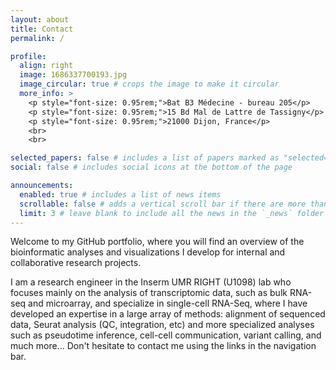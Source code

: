 ```yaml
---
layout: about
title: Contact
permalink: /

profile:
  align: right
  image: 1686337700193.jpg
  image_circular: true # crops the image to make it circular
  more_info: >
    <p style="font-size: 0.95rem;">Bat B3 Médecine - bureau 205</p>
    <p style="font-size: 0.95rem;">15 Bd Mal de Lattre de Tassigny</p>
    <p style="font-size: 0.95rem;">21000 Dijon, France</p>
    <br>
    <br>

selected_papers: false # includes a list of papers marked as "selected={true}"
social: false # includes social icons at the bottom of the page

announcements:
  enabled: true # includes a list of news items
  scrollable: false # adds a vertical scroll bar if there are more than 3 news items
  limit: 3 # leave blank to include all the news in the `_news` folder
---
```


Welcome to my GitHub portfolio, where you will find an overview of the bioinformatic analyses and visualizations I develop for internal and collaborative research projects.

I am a research engineer in the Inserm UMR RIGHT (U1098) lab who focuses mainly on the analysis of transcriptomic data, such as bulk RNA-seq and microarray, and specialize in single-cell RNA-Seq, where I have developed an expertise in a large array of methods: alignment of sequenced data, Seurat analysis (QC, integration, etc) and more specialized analyses such as pseudotime inference, cell-cell communication, variant calling, and much more... Don't hesitate to contact me using the links in the navigation bar.
